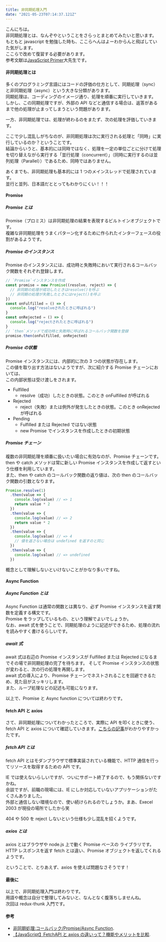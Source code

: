 ```yaml
---
title: 非同期処理入門
date: "2021-05-23T07:14:37.121Z"
---
```


こんにちは。  
非同期処理とは、なんぞやということをさらっとまとめてみたいと思います。  
もともと javascript を勉強した時も、ここらへんはよーわからんと飛ばしていた気がします。  
ここらで改めて復習する必要があります。  
参考文献は[JavaScript Primer](https://jsprimer.net/basic/async/)大先生です。

#### 非同期処理とは

多くのプログラミング言語にはコードの評価の仕方として、同期処理（sync）と非同期処理（async）という大きな分類があります。  
同期処理は、コーディングのイメージ通り、処理を順番に実行していきます。  
しかし、この同期処理ですが、外部の API などと通信する場合は、返答があるまで他の処理が止まってしまうという問題があります。

一方、非同期処理では、処理が終わるのをまたず、次の処理を評価していきます。

ここで少し混乱しがちなのが、非同期処理は次に実行される処理と「同時」に実行しているのか？ということです。  
結論からいうと、基本的には同時ではなく、処理を一定の単位ごとに分けて処理を切り替えながら実行する「並行処理（concurrent）」（同時に実行するのは並列処理（Parallel））であるため、同時ではありません。

あくまでも、非同期処理も基本的には 1 つのメインスレッドで処理されています。  
並行と並列、日本語だととってもわかりにくい！！！

#### Promise

##### Promise とは

Promise（プロミス）は非同期処理の結果を表現するビルトインオブジェクトです。  
複雑な非同期処理をうまくパターン化するために作られたインターフェースの役割があるようです。

##### Promise のインスタンス

Promise のインスタンスには、成功時と失敗時において実行されるコールバック関数をそれぞれ登録します。

```js
// `Promise`インスタンスを作成
const promise = new Promise((resolve, reject) => {
  // 非同期の処理が成功したときはresolve()を呼ぶ
  // 非同期の処理が失敗したときにはreject()を呼ぶ
})
const onFulfilled = () => {
  console.log("resolveされたときに呼ばれる")
}
const onRejected = () => {
  console.log("rejectされたときに呼ばれる")
}
// `then`メソッドで成功時と失敗時に呼ばれるコールバック関数を登録
promise.then(onFulfilled, onRejected)
```

##### Promise の状態

Promise インスタンスには、内部的に次の 3 つの状態が存在します。  
この値を取り出す方法はないようですが、次に紹介する Promise チェーンにおいては、  
この内部状態は受け渡しをされます。

- Fulfilled
  - resolve（成功）したときの状態。このとき onFulfilled が呼ばれる
- Rejected
  - reject（失敗）または例外が発生したときの状態。このとき onRejected が呼ばれる
- Pending
  - Fulfilled または Rejected ではない状態
  - new Promise でインスタンスを作成したときの初期状態

##### Promise チェーン

複数の非同期処理を順番に扱いたい場合に有効なのが、Promise チェーンです。  
then や catch メソッドは常に新しい Promise インスタンスを作成して返すという仕様を利用しています。  
また、then や catch のコールバック関数の返り値は、次の then のコールバック関数の引数となります。

```js
Promise.resolve(1)
  .then(value => {
    console.log(value) // => 1
    return value * 2
  })
  .then(value => {
    console.log(value) // => 2
    return value * 2
  })
  .then(value => {
    console.log(value) // => 4
    // 値を返さない場合は undefined を返すのと同じ
  })
  .then(value => {
    console.log(value) // => undefined
  })
```

概念として理解しないといけないことがかなり多いですね。

#### Async Function

##### Async Function とは

Async Function は通常の関数とは異なり、必ず Promise インスタンスを返す関数を定義する構文です。  
Promise をラップしているもの、という理解でよいでしょうか。  
なお、await 式を使うことで、同期処理のように記述ができるため、処理の流れを読みやすく書けるらしいです。

##### await 式

await 式は右辺の Promise インスタンスが Fulfilled または Rejected になるまでその場で非同期処理の完了を待ちます。 そして Promise インスタンスの状態が変わると、次の行の処理を再開します。  
await 式の導入により、Promise チェーンでネストされることを回避できるため、見た目がスッキリします。  
また、ループ処理などの記述も可能になります。

以上で、Promise と Async function については終わりです。

#### fetch API と axios

さて、非同期処理についてわかったところで、実際に API を叩くときに使う、fetch API と axios について確認していきます。[こちらの記事](https://shimablogs.com/fetch-api-axios-difference)がわかりやすかったです。

##### fetch API とは

fetch API とはモダンブラウザで標準実装されている機能で、HTTP 通信を行ってリソースを取得するための API です。

IE では使えないらしいですが、ついにサポート終了するので、もう関係ないですかね。  
余談ですが、前職の現場には、IE にしか対応していないアプリケーションがたくさんありました。  
外部と通信しない環境なので、使い続けられるのでしょうか。まあ、Execel 2003 が現役の場所でしたから笑

404 や 500 を reject しないという仕様も少し混乱を招くようです。

##### axios とは

axios とはブラウザや node.js 上で動く Promise ベースの ライブラリです。  
HTTP レスポンスを返す fetch とは違い、Promise オブジェクトを返してくれるようです。

ということで、とりあえず、axios を使えば問題なさそうです！

#### 最後に

以上で、非同期処理入門は終わりです。  
用語や概念は自分で整理してみないと、なんとなく腹落ちしませんね。  
次回は redux-thunk 入門です。

#### 参考

- [非同期処理:コールバック/Promise/Async Function](https://jsprimer.net/basic/async/).
- [【JavaScript】FetchAPI と axios の違いって？機能やメリットを比較](https://shimablogs.com/fetch-api-axios-difference).
